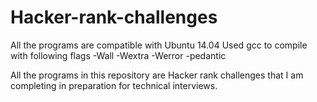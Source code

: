 # Hacker-rank-challenges
All the programs are compatible with Ubuntu 14.04
Used gcc to compile with following flags -Wall -Wextra -Werror -pedantic

All the programs in this repository are Hacker rank challenges that I am completing
in preparation for technical interviews.